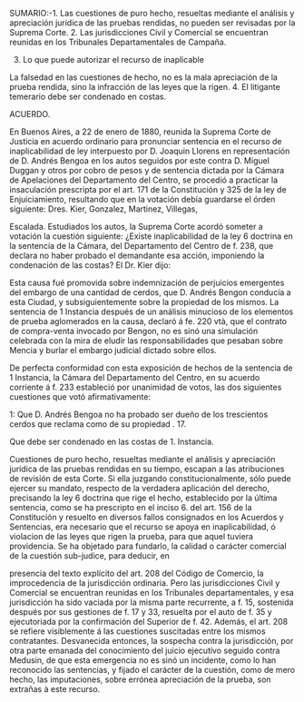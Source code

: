 SUMARIO:-1. 
Las cuestiones de puro hecho, resueltas mediante el análisis y apreciación jurídica de las pruebas rendidas, no pueden ser revisadas por la Suprema Corte. 2. Las jurisdicciones Civil y Comercial se encuentran reunidas en los Tribunales Departamentales de Campaña.

3. Lo que puede autorizar el recurso de inaplicable

La falsedad en las cuestiones de hecho, no es la mala apreciación de la prueba rendida, sino la infracción de las leyes que la rigen. 4. El litigante temerario debe ser condenado en costas.

ACUERDO.

En Buenos Aires, a 22 de enero de 1880, reunida la Suprema Corte de Justicia en acuerdo ordinario para pronunciar sentencia en el recurso de inaplicabilidad de ley interpuesto por D. Joaquin Llorens en representación de D. Andrés Bengoa en los autos seguidos por este contra D. Miguel Duggan y otros por cobro de pesos y de sentencia dictada por la Cámara de Apelaciones del Departamento del Centro, se procedió a practicar la insaculación prescripta por el art. 171 de la Constitución y 325 de la ley de Enjuiciamiento, resultando que en la votación debía guardarse el órden siguiente: Dres. Kier, Gonzalez, Martinez, Villegas,

Escalada. Estudiados los autos, la Suprema Corte acordó someter a votación la cuestión siguiente: ¿Existe inaplicabilidad de la ley 6 doctrina en la sentencia de la Cámara, del Departamento del Centro de f. 238, que declara no haber probado el demandante esa acción, imponiendo la condenación de las costas? El Dr. Kier dijo:

Esta causa fué promovida sobre indemnización de perjuicios emergentes del embargo de una cantidad de cerdos, que D. Andrés Bengon conducía a esta Ciudad, y subsiguientemente sobre la propiedad de los mismos. La sentencia de 1 Instancia después de un análisis minucioso de los elementos de prueba aglomerados en la causa, declaró á fe. 220 vtà, que el contrato de compra-venta invocado por Bengon, no es sinó una simulación celebrada con la mira de eludir las responsabilidades que pesaban sobre Mencia y burlar el embargo judicial dictado sobre ellos.

De perfecta conformidad con esta exposición de hechos de la sentencia de 1 Instancia, la Cámara del Departamento del Centro, en su acuerdo corriente á f. 233 estableció por unanimidad de votos, las dos siguientes cuestiones que votó afirmativamente:

1: Que D. Andrés Bengoa no ha probado ser dueño de los trescientos cerdos que reclama como de su propiedad . 17.

Que debe ser condenado en las costas de 1. Instancia.

Cuestiones de puro hecho, resueltas mediante el análisis y apreciación jurídica de las pruebas rendidas en su tiempo, escapan a las atribuciones de revisión de esta Corte.
Si ella juzgando constitucionalmente, sólo puede ejercer su mandato, respecto de la verdadera aplicación del derecho, precisando la ley 6 doctrina que rige el hecho, establecido por la última sentencia, como se ha prescripto en el inciso 6. del art. 156 de la Constitución y resuelto en diversos fallos consignados en los Acuerdos y Sentencias, era necesario que el recurso se apoya en inaplicabilidad, ó violacion de las leyes que rigen la prueba, para que aquel tuviera providencia. Se ha objetado para fundarlo, la calidad o carácter comercial de la cuestión sub-judice, para deducir, en

presencia del texto explícito del art. 208 del Código de Comercio, la improcedencia de la jurisdicción ordinaria. Pero las jurisdicciones Civil y Comercial se encuentran reunidas en los Tribunales departamentales, y esa jurisdicción ha sido vaciada por la misma parte recurrente, a f. 15, sostenida después por sus gestiones de f. 17 y 33, resuelta por el auto de f. 35 y ejecutoriada por la confirmación del Superior de f. 42. Además, el art. 208 se refiere visiblemente á las cuestiones suscitadas entre los mismos contratantes. Desvanecida entonces, la sospecha contra la jurisdicción, por otra parte emanada del conocimiento del juicio ejecutivo seguido contra Medusin, de que esta emergencia no es sinó un incidente, como lo han reconocido las sentencias, y fijado el carácter de la cuestión, como de mero hecho, las imputaciones, sobre errónea apreciación de la prueba, son extrañas à este recurso.

